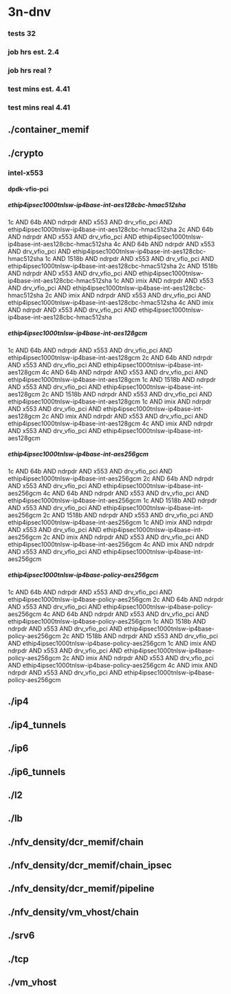 # 3n-dnv
### tests 32
### job hrs est. 2.4
### job hrs real ?
### test mins est. 4.41
### test mins real 4.41
## ./container_memif
## ./crypto
### intel-x553
#### dpdk-vfio-pci
##### ethip4ipsec1000tnlsw-ip4base-int-aes128cbc-hmac512sha
1c AND 64b AND ndrpdr AND x553 AND drv_vfio_pci AND ethip4ipsec1000tnlsw-ip4base-int-aes128cbc-hmac512sha
2c AND 64b AND ndrpdr AND x553 AND drv_vfio_pci AND ethip4ipsec1000tnlsw-ip4base-int-aes128cbc-hmac512sha
4c AND 64b AND ndrpdr AND x553 AND drv_vfio_pci AND ethip4ipsec1000tnlsw-ip4base-int-aes128cbc-hmac512sha
1c AND 1518b AND ndrpdr AND x553 AND drv_vfio_pci AND ethip4ipsec1000tnlsw-ip4base-int-aes128cbc-hmac512sha
2c AND 1518b AND ndrpdr AND x553 AND drv_vfio_pci AND ethip4ipsec1000tnlsw-ip4base-int-aes128cbc-hmac512sha
1c AND imix AND ndrpdr AND x553 AND drv_vfio_pci AND ethip4ipsec1000tnlsw-ip4base-int-aes128cbc-hmac512sha
2c AND imix AND ndrpdr AND x553 AND drv_vfio_pci AND ethip4ipsec1000tnlsw-ip4base-int-aes128cbc-hmac512sha
4c AND imix AND ndrpdr AND x553 AND drv_vfio_pci AND ethip4ipsec1000tnlsw-ip4base-int-aes128cbc-hmac512sha
##### ethip4ipsec1000tnlsw-ip4base-int-aes128gcm
1c AND 64b AND ndrpdr AND x553 AND drv_vfio_pci AND ethip4ipsec1000tnlsw-ip4base-int-aes128gcm
2c AND 64b AND ndrpdr AND x553 AND drv_vfio_pci AND ethip4ipsec1000tnlsw-ip4base-int-aes128gcm
4c AND 64b AND ndrpdr AND x553 AND drv_vfio_pci AND ethip4ipsec1000tnlsw-ip4base-int-aes128gcm
1c AND 1518b AND ndrpdr AND x553 AND drv_vfio_pci AND ethip4ipsec1000tnlsw-ip4base-int-aes128gcm
2c AND 1518b AND ndrpdr AND x553 AND drv_vfio_pci AND ethip4ipsec1000tnlsw-ip4base-int-aes128gcm
1c AND imix AND ndrpdr AND x553 AND drv_vfio_pci AND ethip4ipsec1000tnlsw-ip4base-int-aes128gcm
2c AND imix AND ndrpdr AND x553 AND drv_vfio_pci AND ethip4ipsec1000tnlsw-ip4base-int-aes128gcm
4c AND imix AND ndrpdr AND x553 AND drv_vfio_pci AND ethip4ipsec1000tnlsw-ip4base-int-aes128gcm
##### ethip4ipsec1000tnlsw-ip4base-int-aes256gcm
1c AND 64b AND ndrpdr AND x553 AND drv_vfio_pci AND ethip4ipsec1000tnlsw-ip4base-int-aes256gcm
2c AND 64b AND ndrpdr AND x553 AND drv_vfio_pci AND ethip4ipsec1000tnlsw-ip4base-int-aes256gcm
4c AND 64b AND ndrpdr AND x553 AND drv_vfio_pci AND ethip4ipsec1000tnlsw-ip4base-int-aes256gcm
1c AND 1518b AND ndrpdr AND x553 AND drv_vfio_pci AND ethip4ipsec1000tnlsw-ip4base-int-aes256gcm
2c AND 1518b AND ndrpdr AND x553 AND drv_vfio_pci AND ethip4ipsec1000tnlsw-ip4base-int-aes256gcm
1c AND imix AND ndrpdr AND x553 AND drv_vfio_pci AND ethip4ipsec1000tnlsw-ip4base-int-aes256gcm
2c AND imix AND ndrpdr AND x553 AND drv_vfio_pci AND ethip4ipsec1000tnlsw-ip4base-int-aes256gcm
4c AND imix AND ndrpdr AND x553 AND drv_vfio_pci AND ethip4ipsec1000tnlsw-ip4base-int-aes256gcm
##### ethip4ipsec1000tnlsw-ip4base-policy-aes256gcm
1c AND 64b AND ndrpdr AND x553 AND drv_vfio_pci AND ethip4ipsec1000tnlsw-ip4base-policy-aes256gcm
2c AND 64b AND ndrpdr AND x553 AND drv_vfio_pci AND ethip4ipsec1000tnlsw-ip4base-policy-aes256gcm
4c AND 64b AND ndrpdr AND x553 AND drv_vfio_pci AND ethip4ipsec1000tnlsw-ip4base-policy-aes256gcm
1c AND 1518b AND ndrpdr AND x553 AND drv_vfio_pci AND ethip4ipsec1000tnlsw-ip4base-policy-aes256gcm
2c AND 1518b AND ndrpdr AND x553 AND drv_vfio_pci AND ethip4ipsec1000tnlsw-ip4base-policy-aes256gcm
1c AND imix AND ndrpdr AND x553 AND drv_vfio_pci AND ethip4ipsec1000tnlsw-ip4base-policy-aes256gcm
2c AND imix AND ndrpdr AND x553 AND drv_vfio_pci AND ethip4ipsec1000tnlsw-ip4base-policy-aes256gcm
4c AND imix AND ndrpdr AND x553 AND drv_vfio_pci AND ethip4ipsec1000tnlsw-ip4base-policy-aes256gcm
## ./ip4
## ./ip4_tunnels
## ./ip6
## ./ip6_tunnels
## ./l2
## ./lb
## ./nfv_density/dcr_memif/chain
## ./nfv_density/dcr_memif/chain_ipsec
## ./nfv_density/dcr_memif/pipeline
## ./nfv_density/vm_vhost/chain
## ./srv6
## ./tcp
## ./vm_vhost
